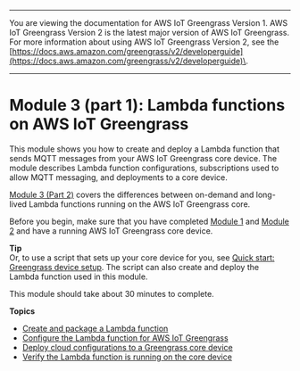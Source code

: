 --------

You are viewing the documentation for AWS IoT Greengrass Version 1\. AWS IoT Greengrass Version 2 is the latest major version of AWS IoT Greengrass\. For more information about using AWS IoT Greengrass Version 2, see the [https://docs.aws.amazon.com/greengrass/v2/developerguide](https://docs.aws.amazon.com/greengrass/v2/developerguide)\.

--------

# Module 3 \(part 1\): Lambda functions on AWS IoT Greengrass<a name="module3-I"></a>

This module shows you how to create and deploy a Lambda function that sends MQTT messages from your AWS IoT Greengrass core device\. The module describes Lambda function configurations, subscriptions used to allow MQTT messaging, and deployments to a core device\.

[Module 3 \(Part 2\)](module3-II.md) covers the differences between on\-demand and long\-lived Lambda functions running on the AWS IoT Greengrass core\.

Before you begin, make sure that you have completed [Module 1](module1.md) and [Module 2](module2.md) and have a running AWS IoT Greengrass core device\.

**Tip**  
Or, to use a script that sets up your core device for you, see [Quick start: Greengrass device setup](quick-start.md)\. The script can also create and deploy the Lambda function used in this module\.

This module should take about 30 minutes to complete\.

**Topics**
+ [Create and package a Lambda function](create-lambda.md)
+ [Configure the Lambda function for AWS IoT Greengrass](config-lambda.md)
+ [Deploy cloud configurations to a Greengrass core device](configs-core.md)
+ [Verify the Lambda function is running on the core device](lambda-check.md)